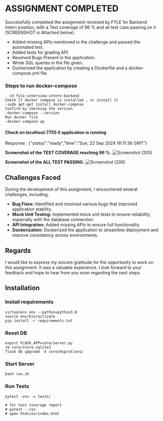# ASSIGNMENT COMPLETED

Successfully completed the assignment received by FYLE for Backend Intern position, with a Test coverage of 96 % and all test case passing on it (SCREENSHOT is Attached below). 
- Added missing APIs mentioned in the challenge and passed the automated test.
- Added tests for grading API.
- Resolved Bugs Present in the application.
- Wrote SQL queries in the file given.
- Dockerized the application by creating a Dockerfile and a docker-compose.yml file.

### Steps to run docker-compose 

```
- cd fyle-interview-intern-backend
Check if docker compose is installed , or install it
-sudo apt-get install docker-compose
Confirm by checking the version
-docker-compose --version
Run docker file
-docker-compose up
```
#### Check on localhost:7755 if application is running

Response : {"status":"ready","time":"Sun, 22 Sep 2024 16:11:36 GMT"} 


**Screenshot of the TEST COVERAGE reaching 96 %.**
![Screenshot (205)](https://github.com/user-attachments/assets/05d55c25-b6e2-4b2f-aa39-1402efbf237e)


**Screenshot of the ALL TEST PASSING.**
![Screenshot (206)](https://github.com/user-attachments/assets/cc07c400-a1a4-45f1-ba85-9a5a43c9ba6f)

## Challenges Faced

During the development of this assignment, I encountered several challenges, including:

- **Bug Fixes:** Identified and resolved various bugs that improved application stability.
- **Mock Unit Testing:** Implemented mock unit tests to ensure reliability, especially with the database connection.
- **API Integration:** Added missing APIs to ensure full functionality
- **Dockerization:** Dockerized the application to streamline deployment and improve consistency across environments.


## Regards

I would like to express my sincere gratitude for the opportunity to work on this assignment. It was a valuable experience. I look forward to your feedback and hope to hear from you soon regarding the next steps.

## Installation

### Install requirements

```
virtualenv env --python=python3.8
source env/bin/activate
pip install -r requirements.txt
```
### Reset DB

```
export FLASK_APP=core/server.py
rm core/store.sqlite3
flask db upgrade -d core/migrations/
```
### Start Server

```
bash run.sh
```
### Run Tests

```
pytest -vvv -s tests/

# for test coverage report
# pytest --cov
# open htmlcov/index.html
```
